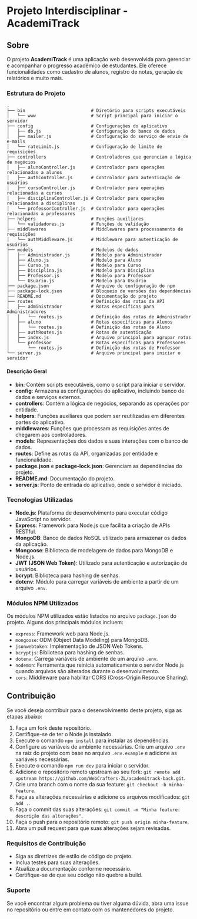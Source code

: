 # Projeto Interdisciplinar - AcademiTrack

## Sobre

O projeto **AcademiTrack** é uma aplicação web desenvolvida para gerenciar e acompanhar o progresso acadêmico de estudantes. Ele oferece funcionalidades como cadastro de alunos, registro de notas, geração de relatórios e muito mais.

### Estrutura do Projeto

```
.
├── bin                         # Diretório para scripts executáveis
│   └── www                     # Script principal para iniciar o servidor
├── config                      # Configurações do aplicativo
│   ├── db.js                   # Configuração do banco de dados
│   ├── mailer.js               # Configuração do serviço de envio de e-mails
│   └── rateLimit.js            # Configuração de limite de requisições
├── controllers                 # Controladores que gerenciam a lógica de negócios
│   ├── alunoController.js      # Controlador para operações relacionadas a alunos
│   ├── authController.js       # Controlador para autenticação de usuários
│   ├── cursoController.js      # Controlador para operações relacionadas a cursos
│   ├── disciplinaController.js # Controlador para operações relacionadas a disciplinas
│   └── professorController.js  # Controlador para operações relacionadas a professores
├── helpers                     # Funções auxiliares
│   └── validadores.js          # Funções de validação
├── middlewares                 # Middlewares para processamento de requisições
│   └── authMiddleware.js       # Middleware para autenticação de usuários
├── models                      # Modelos de dados
│   ├── Administrador.js        # Modelo para Administrador
│   ├── Aluno.js                # Modelo para Aluno
│   ├── Curso.js                # Modelo para Curso
│   ├── Disciplina.js           # Modelo para Disciplina
│   ├── Professor.js            # Modelo para Professor
│   └── Usuario.js              # Modelo para Usuário
├── package.json                # Arquivo de configuração do npm
├── package-lock.json           # Bloqueio de versões das dependências
├── README.md                   # Documentação do projeto
├── routes                      # Definição das rotas da API
│   ├── administrador           # Rotas específicas para Administradores
│   │   └── routes.js           # Definição das rotas de Administrador
│   ├── aluno                   # Rotas específicas para Alunos
│   │   └── routes.js           # Definição das rotas de Aluno
│   ├── authRoutes.js           # Rotas de autenticação
│   ├── index.js                # Arquivo principal para agrupar rotas
│   └── professor               # Rotas específicas para Professores
│       └── routes.js           # Definição das rotas de Professor
└── server.js                   # Arquivo principal para iniciar o servidor
```


#### Descrição Geral

- **bin**: Contém scripts executáveis, como o script para iniciar o servidor.
- **config**: Armazena as configurações do aplicativo, incluindo banco de dados e serviços externos.
- **controllers**: Contém a lógica de negócios, separando as operações por entidade.
- **helpers**: Funções auxiliares que podem ser reutilizadas em diferentes partes do aplicativo.
- **middlewares**: Funções que processam as requisições antes de chegarem aos controladores.
- **models**: Representações dos dados e suas interações com o banco de dados.
- **routes**: Define as rotas da API, organizadas por entidade e funcionalidade.
- **package.json** e **package-lock.json**: Gerenciam as dependências do projeto.
- **README.md**: Documentação do projeto.
- **server.js**: Ponto de entrada do aplicativo, onde o servidor é iniciado.


### Tecnologias Utilizadas

- **Node.js**: Plataforma de desenvolvimento para executar código JavaScript no servidor.
- **Express**: Framework para Node.js que facilita a criação de APIs RESTful.
- **MongoDB**: Banco de dados NoSQL utilizado para armazenar os dados da aplicação.
- **Mongoose**: Biblioteca de modelagem de dados para MongoDB e Node.js.
- **JWT (JSON Web Token)**: Utilizado para autenticação e autorização de usuários.
- **bcrypt**: Biblioteca para hashing de senhas.
- **dotenv**: Módulo para carregar variáveis de ambiente a partir de um arquivo `.env`.

### Módulos NPM Utilizados

Os módulos NPM utilizados estão listados no arquivo `package.json` do projeto. Alguns dos principais módulos incluem:

- `express`: Framework web para Node.js.
- `mongoose`: ODM (Object Data Modeling) para MongoDB.
- `jsonwebtoken`: Implementação de JSON Web Tokens.
- `bcryptjs`: Biblioteca para hashing de senhas.
- `dotenv`: Carrega variáveis de ambiente de um arquivo `.env`.
- `nodemon`: Ferramenta que reinicia automaticamente o servidor Node.js quando arquivos são alterados durante o desenvolvimento.
- `cors`: Middleware para habilitar CORS (Cross-Origin Resource Sharing).

## Contribuição

Se você deseja contribuir para o desenvolvimento deste projeto, siga as etapas abaixo:

1. Faça um fork deste repositório.
2. Certifique-se de ter o Node.js instalado.
3. Execute o comando `npm install` para instalar as dependências.
4. Configure as variáveis de ambiente necessárias. Crie um arquivo `.env` na raiz do projeto com base no arquivo `.env.example` e adicione as variáveis necessárias.
5. Execute o comando `npm run dev` para iniciar o servidor.
6. Adicione o repositório remoto upstream ao seu fork: `git remote add upstream https://github.com/WebCrafters-ZL/academitrack-back.git`.
7. Crie uma branch com o nome da sua feature: `git checkout -b minha-feature`.
8. Faça as alterações necessárias e adicione os arquivos modificados: `git add .`.
9. Faça o commit das suas alterações: `git commit -m "Minha feature: descrição das alterações"`.
10. Faça o push para o repositório remoto: `git push origin minha-feature`.
11. Abra um pull request para que suas alterações sejam revisadas.

### Requisitos de Contribuição

- Siga as diretrizes de estilo de código do projeto.
- Inclua testes para suas alterações.
- Atualize a documentação conforme necessário.
- Certifique-se de que seu código não quebre a build.

### Suporte

Se você encontrar algum problema ou tiver alguma dúvida, abra uma issue no repositório ou entre em contato com os mantenedores do projeto.
